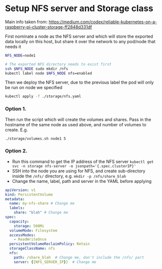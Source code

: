 # Setup NFS server and Storage class

Main info taken from:
https://medium.com/codex/reliable-kubernetes-on-a-raspberry-pi-cluster-storage-ff2848d331df

First nominate a node as the NFS server and which will store the exported data locally on this host, but share it over the network to any pod/node that needs it

```sh
NFS_NODE=node1

# The exported NFS directory needs to exist first
ssh $NFS_NODE sudo mkdir /nfs
kubectl label node $NFS_NODE nfs=enabled
```

Then we deploy the NFS server, due to the previous label the pod will only be run on node we specified

```sh
kubectl apply -f ./storage/nfs.yaml
```

### Option 1. 

Then run the script which will create the volumes and shares. Pass in the hostname of the same node as used above, and number of volumes to create. E.g.

```sh
./storage/volumes.sh node1 5
```

### Option 2.

- Run this command to get the IP address of the NFS server `kubectl get svc -n storage nfs-server -o jsonpath='{.spec.clusterIP}'`
- SSH into the node you are using for NFS, and create sub-directory inside the `/nfs/` directory, e.g. `mkdir -p /nfs/share_blah`
- Change the name, label, path and server in the YAML before applying

```yaml
apiVersion: v1
kind: PersistentVolume
metadata:
  name: my-nfs-share # Change me
  labels:
    share: "blah" # Change me
spec:
  capacity:
    storage: 500Mi
  volumeMode: Filesystem
  accessModes:
    - ReadWriteOnce
  persistentVolumeReclaimPolicy: Retain
  storageClassName: nfs
  nfs:
    path: /share_blah  # Change me, don't include the /nfs/ part
    server: {{NFS_SERVER_IP}}  # Change me
```